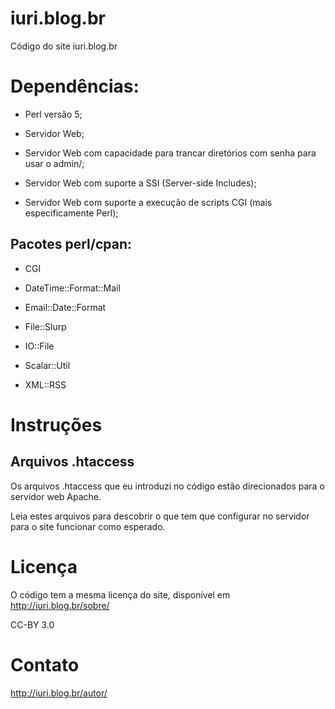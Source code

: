 iuri.blog.br
============

Código do site iuri.blog.br

# Dependências:

* Perl versão 5;

* Servidor Web;

* Servidor Web com capacidade para trancar diretórios com senha para usar o admin/;

* Servidor Web com suporte a SSI (Server-side Includes);

* Servidor Web com suporte a execução de scripts CGI (mais especificamente Perl);

## Pacotes perl/cpan:

* CGI

* DateTime::Format::Mail

* Email::Date::Format

* File::Slurp

* IO::File

* Scalar::Util

* XML::RSS

# Instruções

## Arquivos .htaccess

Os arquivos .htaccess que eu introduzi no código estão direcionados para o servidor web Apache.

Leia estes arquivos para descobrir o que tem que configurar no servidor para o site funcionar como esperado.

# Licença

O código tem a mesma licença do site, disponível em http://iuri.blog.br/sobre/

CC-BY 3.0

# Contato

http://iuri.blog.br/autor/

